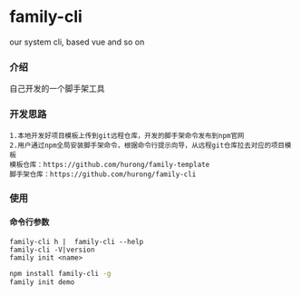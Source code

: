 # family-cli
our system cli, based vue and so on

### 介绍
自己开发的一个脚手架工具

### 开发思路

```
1.本地开发好项目模板上传到git远程仓库，开发的脚手架命令发布到npm官网
2.用户通过npm全局安装脚手架命令，根据命令行提示向导，从远程git仓库拉去对应的项目模板
模板仓库：https://github.com/hurong/family-template
脚手架仓库：https://github.com/hurong/family-cli
```

### 使用

#### 命令行参数
```
family-cli h |  family-cli --help
family-cli -V|version
family init <name>
```

``` bash
npm install family-cli -g
family init demo

```